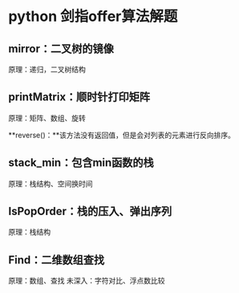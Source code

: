 # python 剑指offer算法解题

## mirror：二叉树的镜像
原理：递归，二叉树结构

## printMatrix：顺时针打印矩阵
原理：矩阵、数组、旋转

**reverse()：**该方法没有返回值，但是会对列表的元素进行反向排序。

## stack_min：包含min函数的栈
原理：栈结构、空间换时间

## IsPopOrder：栈的压入、弹出序列
原理：栈结构

## Find：二维数组查找
原理：数组、查找
未深入：字符对比、浮点数比较